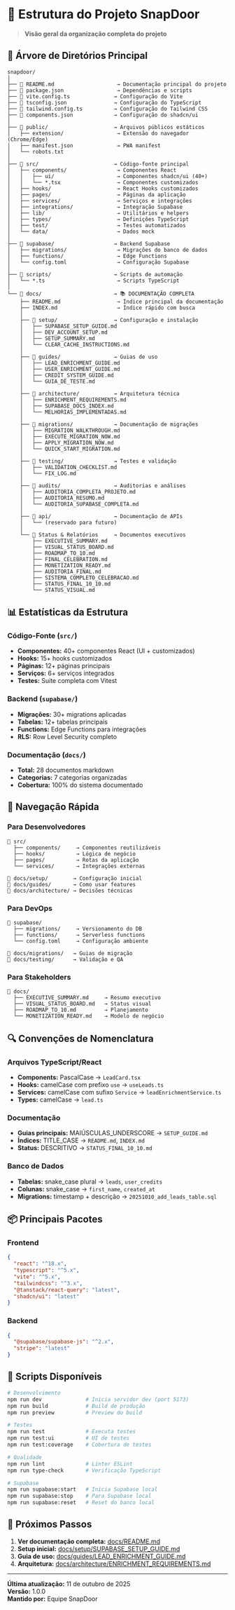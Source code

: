 # 📂 Estrutura do Projeto SnapDoor

> **Visão geral da organização completa do projeto**

## 🌳 Árvore de Diretórios Principal

```
snapdoor/
│
├── 📄 README.md                    → Documentação principal do projeto
├── 📄 package.json                 → Dependências e scripts
├── 📄 vite.config.ts              → Configuração do Vite
├── 📄 tsconfig.json               → Configuração do TypeScript
├── 📄 tailwind.config.ts          → Configuração do Tailwind CSS
├── 📄 components.json             → Configuração do shadcn/ui
│
├── 📁 public/                     → Arquivos públicos estáticos
│   ├── extension/                 → Extensão do navegador (Chrome/Edge)
│   ├── manifest.json              → PWA manifest
│   └── robots.txt
│
├── 📁 src/                        → Código-fonte principal
│   ├── components/                → Componentes React
│   │   ├── ui/                    → Componentes shadcn/ui (40+)
│   │   └── *.tsx                  → Componentes customizados
│   ├── hooks/                     → React Hooks customizados
│   ├── pages/                     → Páginas da aplicação
│   ├── services/                  → Serviços e integrações
│   ├── integrations/              → Integração Supabase
│   ├── lib/                       → Utilitários e helpers
│   ├── types/                     → Definições TypeScript
│   ├── test/                      → Testes automatizados
│   └── data/                      → Dados mock
│
├── 📁 supabase/                   → Backend Supabase
│   ├── migrations/                → Migrações do banco de dados
│   ├── functions/                 → Edge Functions
│   └── config.toml                → Configuração Supabase
│
├── 📁 scripts/                    → Scripts de automação
│   └── *.ts                       → Scripts TypeScript
│
└── 📁 docs/                       → 📚 DOCUMENTAÇÃO COMPLETA
    ├── README.md                  → Índice principal da documentação
    ├── INDEX.md                   → Índice rápido com busca
    │
    ├── 📂 setup/                  → Configuração e instalação
    │   ├── SUPABASE_SETUP_GUIDE.md
    │   ├── DEV_ACCOUNT_SETUP.md
    │   ├── SETUP_SUMMARY.md
    │   └── CLEAR_CACHE_INSTRUCTIONS.md
    │
    ├── 📂 guides/                 → Guias de uso
    │   ├── LEAD_ENRICHMENT_GUIDE.md
    │   ├── USER_ENRICHMENT_GUIDE.md
    │   ├── CREDIT_SYSTEM_GUIDE.md
    │   └── GUIA_DE_TESTE.md
    │
    ├── 📂 architecture/           → Arquitetura técnica
    │   ├── ENRICHMENT_REQUIREMENTS.md
    │   ├── SUPABASE_DOCS_INDEX.md
    │   └── MELHORIAS_IMPLEMENTADAS.md
    │
    ├── 📂 migrations/             → Documentação de migrações
    │   ├── MIGRATION_WALKTHROUGH.md
    │   ├── EXECUTE_MIGRATION_NOW.md
    │   ├── APPLY_MIGRATION_NOW.md
    │   └── QUICK_START_MIGRATION.md
    │
    ├── 📂 testing/                → Testes e validação
    │   ├── VALIDATION_CHECKLIST.md
    │   └── FIX_LOG.md
    │
    ├── 📂 audits/                 → Auditorias e análises
    │   ├── AUDITORIA_COMPLETA_PROJETO.md
    │   ├── AUDITORIA_RESUMO.md
    │   └── AUDITORIA_SUPABASE_COMPLETA.md
    │
    ├── 📂 api/                    → Documentação de APIs
    │   └── (reservado para futuro)
    │
    └── 📄 Status & Relatórios     → Documentos executivos
        ├── EXECUTIVE_SUMMARY.md
        ├── VISUAL_STATUS_BOARD.md
        ├── ROADMAP_TO_10.md
        ├── FINAL_CELEBRATION.md
        ├── MONETIZATION_READY.md
        ├── AUDITORIA_FINAL.md
        ├── SISTEMA_COMPLETO_CELEBRACAO.md
        ├── STATUS_FINAL_10_10.md
        └── STATUS_VISUAL.md
```

## 📊 Estatísticas da Estrutura

### Código-Fonte (`src/`)
- **Componentes:** 40+ componentes React (UI + customizados)
- **Hooks:** 15+ hooks customizados
- **Páginas:** 12+ páginas principais
- **Serviços:** 6+ serviços integrados
- **Testes:** Suite completa com Vitest

### Backend (`supabase/`)
- **Migrações:** 30+ migrations aplicadas
- **Tabelas:** 12+ tabelas principais
- **Functions:** Edge Functions para integrações
- **RLS:** Row Level Security completo

### Documentação (`docs/`)
- **Total:** 28 documentos markdown
- **Categorias:** 7 categorias organizadas
- **Cobertura:** 100% do sistema documentado

## 🎯 Navegação Rápida

### Para Desenvolvedores
```
📁 src/
  ├── components/     → Componentes reutilizáveis
  ├── hooks/          → Lógica de negócio
  ├── pages/          → Rotas da aplicação
  └── services/       → Integrações externas

📁 docs/setup/        → Configuração inicial
📁 docs/guides/       → Como usar features
📁 docs/architecture/ → Decisões técnicas
```

### Para DevOps
```
📁 supabase/
  ├── migrations/     → Versionamento do DB
  ├── functions/      → Serverless functions
  └── config.toml     → Configuração ambiente

📁 docs/migrations/   → Guias de migração
📁 docs/testing/      → Validação e QA
```

### Para Stakeholders
```
📁 docs/
  ├── EXECUTIVE_SUMMARY.md     → Resumo executivo
  ├── VISUAL_STATUS_BOARD.md   → Status visual
  ├── ROADMAP_TO_10.md         → Planejamento
  └── MONETIZATION_READY.md    → Modelo de negócio
```

## 🔍 Convenções de Nomenclatura

### Arquivos TypeScript/React
- **Components:** PascalCase → `LeadCard.tsx`
- **Hooks:** camelCase com prefixo `use` → `useLeads.ts`
- **Services:** camelCase com sufixo `Service` → `leadEnrichmentService.ts`
- **Types:** camelCase → `lead.ts`

### Documentação
- **Guias principais:** MAIÚSCULAS_UNDERSCORE → `SETUP_GUIDE.md`
- **Índices:** TITLE_CASE → `README.md`, `INDEX.md`
- **Status:** DESCRITIVO → `STATUS_FINAL_10_10.md`

### Banco de Dados
- **Tabelas:** snake_case plural → `leads`, `user_credits`
- **Colunas:** snake_case → `first_name`, `created_at`
- **Migrations:** timestamp + descrição → `20251010_add_leads_table.sql`

## 📦 Principais Pacotes

### Frontend
```json
{
  "react": "^18.x",
  "typescript": "^5.x",
  "vite": "^5.x",
  "tailwindcss": "^3.x",
  "@tanstack/react-query": "latest",
  "shadcn/ui": "latest"
}
```

### Backend
```json
{
  "@supabase/supabase-js": "^2.x",
  "stripe": "latest"
}
```

## 🚀 Scripts Disponíveis

```bash
# Desenvolvimento
npm run dev              # Inicia servidor dev (port 5173)
npm run build            # Build de produção
npm run preview          # Preview do build

# Testes
npm run test             # Executa testes
npm run test:ui          # UI de testes
npm run test:coverage    # Cobertura de testes

# Qualidade
npm run lint             # Linter ESLint
npm run type-check       # Verificação TypeScript

# Supabase
npm run supabase:start   # Inicia Supabase local
npm run supabase:stop    # Para Supabase local
npm run supabase:reset   # Reset do banco local
```

## 📝 Próximos Passos

1. **Ver documentação completa:** [docs/README.md](./docs/README.md)
2. **Setup inicial:** [docs/setup/SUPABASE_SETUP_GUIDE.md](./docs/setup/SUPABASE_SETUP_GUIDE.md)
3. **Guia de uso:** [docs/guides/LEAD_ENRICHMENT_GUIDE.md](./docs/guides/LEAD_ENRICHMENT_GUIDE.md)
4. **Arquitetura:** [docs/architecture/ENRICHMENT_REQUIREMENTS.md](./docs/architecture/ENRICHMENT_REQUIREMENTS.md)

---

**Última atualização:** 11 de outubro de 2025  
**Versão:** 1.0.0  
**Mantido por:** Equipe SnapDoor
